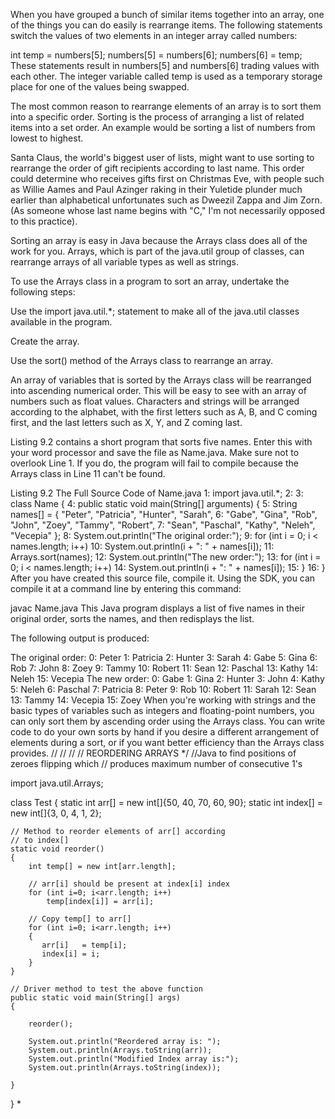 When you have grouped a bunch of similar items together into an array, one of the things you can do easily is rearrange items. The following statements switch the values of two elements in an integer array called numbers:

int temp = numbers[5];
numbers[5] = numbers[6];
numbers[6] = temp;
These statements result in numbers[5] and numbers[6] trading values with each other. The integer variable called temp is used as a temporary storage place for one of the values being swapped.

The most common reason to rearrange elements of an array is to sort them into a specific order. Sorting is the process of arranging a list of related items into a set order. An example would be sorting a list of numbers from lowest to highest.

Santa Claus, the world's biggest user of lists, might want to use sorting to rearrange the order of gift recipients according to last name. This order could determine who receives gifts first on Christmas Eve, with people such as Willie Aames and Paul Azinger raking in their Yuletide plunder much earlier than alphabetical unfortunates such as Dweezil Zappa and Jim Zorn. (As someone whose last name begins with "C," I'm not necessarily opposed to this practice).

Sorting an array is easy in Java because the Arrays class does all of the work for you. Arrays, which is part of the java.util group of classes, can rearrange arrays of all variable types as well as strings.

To use the Arrays class in a program to sort an array, undertake the following steps:

Use the import java.util.*; statement to make all of the java.util classes available in the program.

Create the array.

Use the sort() method of the Arrays class to rearrange an array.

An array of variables that is sorted by the Arrays class will be rearranged into ascending numerical order. This will be easy to see with an array of numbers such as float values. Characters and strings will be arranged according to the alphabet, with the first letters such as A, B, and C coming first, and the last letters such as X, Y, and Z coming last.

Listing 9.2 contains a short program that sorts five names. Enter this with your word processor and save the file as Name.java. Make sure not to overlook Line 1. If you do, the program will fail to compile because the Arrays class in Line 11 can't be found.

Listing 9.2 The Full Source Code of Name.java
 1: import java.util.*;
 2:
 3: class Name {
 4:   public static void main(String[] arguments) {
 5:     String names[] = { "Peter", "Patricia", "Hunter", "Sarah",
 6:       "Gabe", "Gina", "Rob", "John", "Zoey", "Tammy", "Robert",
 7:       "Sean", "Paschal", "Kathy", "Neleh", "Vecepia" };
 8:     System.out.println("The original order:");
 9:     for (int i = 0; i < names.length; i++)
10:       System.out.println(i + ": " + names[i]);
11:     Arrays.sort(names);
12:     System.out.println("The new order:");
13:     for (int i = 0; i < names.length; i++)
14:       System.out.println(i + ": " + names[i]);
15:   }
16: }
After you have created this source file, compile it. Using the SDK, you can compile it at a command line by entering this command:

javac Name.java
This Java program displays a list of five names in their original order, sorts the names, and then redisplays the list.

The following output is produced:

The original order:
0: Peter
1: Patricia
2: Hunter
3: Sarah
4: Gabe
5: Gina
6: Rob
7: John
8: Zoey
9: Tammy
10: Robert
11: Sean
12: Paschal
13: Kathy
14: Neleh
15: Vecepia
The new order:
0: Gabe
1: Gina
2: Hunter
3: John
4: Kathy
5: Neleh
6: Paschal
7: Patricia
8: Peter
9: Rob
10: Robert
11: Sarah
12: Sean
13: Tammy
14: Vecepia
15: Zoey
When you're working with strings and the basic types of variables such as integers and floating-point numbers, you can only sort them by ascending order using the Arrays class. You can write code to do your own sorts by hand if you desire a different arrangement of elements during a sort, or if you want better efficiency than the Arrays class provides.
//
//
// 
// REORDERING ARRAYS
*/
//Java to find positions of zeroes flipping which
// produces maximum number of consecutive 1's
 
import java.util.Arrays;
 
class Test
{
    static int arr[] = new int[]{50, 40, 70, 60, 90};
    static int index[] = new int[]{3,  0,  4,  1,  2};
     
    // Method to reorder elements of arr[] according
    // to index[]
    static void reorder()
    {
        int temp[] = new int[arr.length];
      
        // arr[i] should be present at index[i] index
        for (int i=0; i<arr.length; i++)
            temp[index[i]] = arr[i];
      
        // Copy temp[] to arr[]
        for (int i=0; i<arr.length; i++)
        { 
           arr[i]   = temp[i];
           index[i] = i;
        }
    }
     
    // Driver method to test the above function
    public static void main(String[] args) 
    {
         
        reorder();
         
        System.out.println("Reordered array is: ");
        System.out.println(Arrays.toString(arr));
        System.out.println("Modified Index array is:");
        System.out.println(Arrays.toString(index));
         
    }
}
\*
